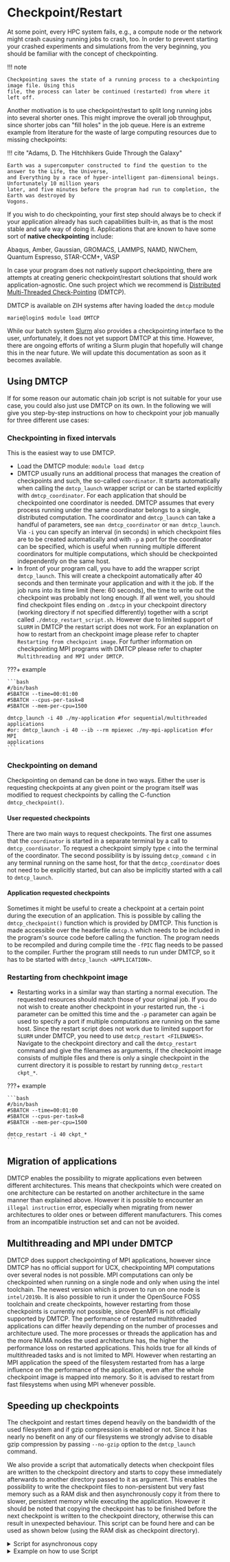 # Checkpoint/Restart

At some point, every HPC system fails, e.g., a compute node or the network might crash causing
running jobs to crash, too. In order to prevent starting your crashed experiments and simulations
from the very beginning, you should be familiar with the concept of checkpointing.

!!! note

    Checkpointing saves the state of a running process to a checkpointing image file. Using this
    file, the process can later be continued (restarted) from where it left off.

Another motivation is to use checkpoint/restart to split long running jobs into several shorter
ones. This might improve the overall job throughput, since shorter jobs can "fill holes" in the job
queue.
Here is an extreme example from literature for the waste of large computing resources due to missing
checkpoints:

!!! cite "Adams, D. The Hitchhikers Guide Through the Galaxy"

    Earth was a supercomputer constructed to find the question to the answer to the Life, the Universe,
    and Everything by a race of hyper-intelligent pan-dimensional beings. Unfortunately 10 million years
    later, and five minutes before the program had run to completion, the Earth was destroyed by
    Vogons.

If you wish to do checkpointing, your first step should always be to check if your application
already has such capabilities built-in, as that is the most stable and safe way of doing it.
Applications that are known to have some sort of **native checkpointing** include:

Abaqus, Amber, Gaussian, GROMACS, LAMMPS, NAMD, NWChem, Quantum Espresso, STAR-CCM+, VASP

In case your program does not natively support checkpointing, there are attempts at creating generic
checkpoint/restart solutions that should work application-agnostic. One such project which we
recommend is [Distributed Multi-Threaded Check-Pointing](http://dmtcp.sourceforge.net) (DMTCP).

DMTCP is available on ZIH systems after having loaded the `dmtcp` module

```console
marie@login$ module load DMTCP
```

While our batch system [Slurm](slurm.md) also provides a checkpointing interface to the user,
unfortunately, it does not yet support DMTCP at this time. However, there are ongoing efforts of
writing a Slurm plugin that hopefully will change this in the near future. We will update this
documentation as soon as it becomes available.

## Using DMTCP

If for some reason our automatic chain job script is not suitable for your use case, you could also
just use DMTCP on its own. In the following we will give you step-by-step instructions on how to
checkpoint your job manually for three different use cases:

### Checkpointing in fixed intervals

This is the easiest way to use DMTCP. 

* Load the DMTCP module: `module load dmtcp`
* DMTCP usually runs an additional process that
manages the creation of checkpoints and such, the so-called `coordinator`. It starts automatically when calling the `dmtcp_launch` wrapper script or can be started explicitly with `dmtcp_coordinator`. For each application that should be checkpointed one coordinator is needed. DMTCP assumes that every process running under the same coordinator belongs to a single, distributed computation. The coordinator and `dmtcp_launch` can take a handful of parameters, see `man
dmtcp_coordinator` or `man dmtcp_launch`. Via `-i` you can specify an interval (in seconds) in which checkpoint files are
to be created automatically and with `-p` a port for the coordinator can be specified, which is useful when running multiple different coordinators for multiple computations, which should be checkpointed independently on the same host.
* In front of your program call, you have to add the wrapper
script `dmtcp_launch`.  This will create a checkpoint automatically after 40 seconds and then
terminate your application and with it the job. If the job runs into its time limit (here: 60
seconds), the time to write out the checkpoint was probably not long enough. If all went well, you
should find checkpoint files ending on `.dmtcp` in your checkpoint directory (working directory if not specified differently) together with a script called
`./dmtcp_restart_script.sh`. However due to limited support of `SLURM` in DMTCP the restart script does not work. For an explanation on how to restart from an checkpoint image please refer to chapter `Restarting from checkpoint image`. For further information on checkpointing MPI programs with DMTCP please refer to chapter `Multithreading and MPI under DMTCP`.

???+ example

    ```bash
    #/bin/bash
    #SBATCH --time=00:01:00
    #SBATCH --cpus-per-task=8
    #SBATCH --mem-per-cpu=1500

    dmtcp_launch -i 40 ./my-application #for sequential/multithreaded applications
    #or: dmtcp_launch -i 40 --ib --rm mpiexec ./my-mpi-application #for MPI
    applications
    ```


### Checkpointing on demand

Checkpointing on demand can be done in two ways. Either the user is requesting checkpoints at any given point or the program itself was modified to request checkpoints by calling the C-function `dmtcp_checkpoint()`.

#### User requested checkpoints

There are two main ways to request checkpoints. 
The first one assumes that the `coordinator` is started in a separate terminal by a call to `dmtcp_coordinator`. To request a checkpoint simply type `c` into the terminal of the coordinator. 
The second possibility is by issuing `dmtcp_command c` in any terminal running on the same host, for that the `dmtcp_coordinator` does not need to be explicitly started, but can also be implicitly started with a call to `dmtcp_launch`.


#### Application requested checkpoints

Sometimes it might be useful to create a checkpoint at a certain point during the execution of an application. This is possible by calling the `dmtcp_checkpoint()` function which is provided by DMTCP. This function is made accessible over the headerfile `dmtcp.h` which needs to be included in the program's source code before calling the function. The program needs to be recompiled and during compile time the `-fPIC` flag needs to be passed to the compiler. 
Further the program still needs to run under DMTCP, so it has to be started with `dmtcp_launch <APPLICATION>`.


### Restarting from chechkpoint image

* Restarting works in a similar way than starting a normal execution. The requested resources should match those of your original job. If you do not wish to create another checkpoint in your
restarted run, the `-i` parameter can be omitted this time and the `-p` parameter can again be used to specify a port if multiple computations are running on the same host.
Since the restart script does not work due to limited support for `SLURM` under DMTCP, you need to use `dmtcp_restart <FILENAMES>`. Navigate to the checkpoint directory and call the `dmtcp_restart` command and give the filenames as arguments, if the checkpoint image consists of multiple files and there is only a single checkpoint in the current directory it is possible to restart by running `dmtcp_restart ckpt_*`.


???+ example

    ```bash
    #/bin/bash
    #SBATCH --time=00:01:00
    #SBATCH --cpus-per-task=8
    #SBATCH --mem-per-cpu=1500

    dmtcp_restart -i 40 ckpt_*
    ```
    
## Migration of applications
    
DMTCP enables the possibility to migrate applications even between different architectures. This means that checkpoints which were created on one architecture can be restarted on another architecture in the same manner than explained above.
However it is possible to encounter an `illegal instruction` error, especially when migrating from newer architectures to older ones or between different manufacturers. This comes from an incompatible instruction set and can not be avoided. 
    
## Multithreading and MPI under DMTCP

DMTCP does support checkpointing of MPI applications, however since DMTCP has no official support for UCX, checkpointing MPI computations over several nodes is not possible. MPI computations can only be checkpointed when running on a single node and only when using the intel toolchain. The newest version which is proven to run on one node is `intel/2019b`. 
It is also possible to run it under the OpenSource FOSS toolchain and create checkpoints, however restarting from those checkpoints is currently not possible, since OpenMPI is not officially supported by DMTCP. 
The performance of restarted multithreaded applications can differ heavily depending on the number of processes and architecture used. The more processes or threads the application has and the more NUMA nodes the used architecture has, the higher the performance loss on restarted applications. This holds true for all kinds of multithreaded tasks and is not limited to MPI. 
However when restarting an MPI application the speed of the filesystem restarted from has a large influence on the performance of the application, even after the whole checkpoint image is mapped into memory. So it is advised to restart from fast filesystems when using MPI whenever possible. 

## Speeding up checkpoints

The checkpoint and restart times depend heavily on the bandwidth of the used filesystem and if gzip compression is enabled or not. Since it has nearly no benefit on any of our filesystems we strongly advise to disable gzip compression by passing `--no-gzip` option to the `dmtcp_launch` command. 

We also provide a script that automatically detects when checkpoint files are written to the checkpoint directory and starts to copy these immediately afterwards to another directory passed to it as argument. This enables the possibility to write the checkpoint files to non-persistent but very fast memory such as a RAM disk and then asynchronously copy it from there to slower, persistent memory while executing the application. However it should be noted that copying the checkpoint has to be finished before the next checkpoint is written to the checkpoint directory, otherwise this can result in unexpected behaviour. 
This script can be found here and can be used as shown below (using the RAM disk as checkpoint directory). 

<details>
 <summary> Script for asynchronous copy </summary>
 
    #!/bin/sh

    # Needs $DMTCP_CHECKPOINT_DIR and as first positional argument the directory to copy to
    cd "$DMTCP_CHECKPOINT_DIR" || return
    FILE=.temp 
    export ckpt=0
    export FINAL_DIR=$1
    while :  
    do 
	    #Test if files ending on .temp exist in DMTCP_CHECKPOINT_DIR
	    if test -f ./*"$FILE";
	    then
		    while test -f ./*"$FILE"
		    do
			    sleep 0.1
			    ckpt=1
		    done
	    fi
	    if test ckpt -eq 1;
	    then
		    #Start copy of files, since checkpoint is done 
		    ckpt=0
		    scp -r $DMTCP_CHECKPOINT_DIR $FINAL_DIR
	    fi
    done
</details>

<details>
    <summary> Example on how to use Script </summary>

        bash
        #/bin/bash
        #SBATCH --time=00:01:00
        #SBATCH --cpus-per-task=8
        #SBATCH --mem-per-cpu=1500
        
        export DMTCP_CHECKPOINT_DIR=/dev/shm
        source $SCRIPT_ROOT/copy_async.sh <MY/DIRECTORY>

        dmtcp_launch --no-gzip -i 40 <MY/APPLICATION>
</details>